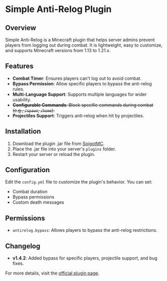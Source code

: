 # Simple Anti-Relog Plugin

## Overview
Simple Anti-Relog is a Minecraft plugin that helps server admins prevent players from logging out during combat. It is lightweight, easy to customize, and supports Minecraft versions from 1.13 to 1.21.x.

## Features
- **Combat Timer**: Ensures players can't log out to avoid combat.
- **Bypass Permission**: Allow specific players to bypass the anti-relog rules.
- **Multi-Language Support**: Supports multiple languages for wider usability.
- ~~**Configurable Commands**: Block specific commands during combat (e.g., `/spawn`, `/home`).~~
- **Projectiles Support**: Triggers anti-relog when hit by projectiles.

## Installation
1. Download the plugin .jar file from [SpigotMC](https://www.spigotmc.org/resources/simple-anti-relog-1-13-1-21-x.94869).
2. Place the .jar file into your server's `plugins` folder.
3. Restart your server or reload the plugin.

## Configuration
Edit the `config.yml` file to customize the plugin's behavior. You can set:
- Combat duration
- Bypass permissions
- Custom death messages

## Permissions
- `antirelog.bypass`: Allows players to bypass the anti-relog restrictions.

## Changelog
- **v1.4.2**: Added bypass for specific players, projectile support, and bug fixes.

For more details, visit the [official plugin page](https://www.spigotmc.org/resources/simple-anti-relog-1-13-1-21-x.94869).
